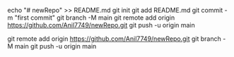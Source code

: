 echo "# newRepo" >> README.md
git init
git add README.md
git commit -m "first commit"
git branch -M main
git remote add origin https://github.com/Anil7749/newRepo.git
git push -u origin main

git remote add origin https://github.com/Anil7749/newRepo.git
git branch -M main
git push -u origin main
